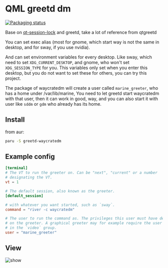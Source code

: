 # QML greetd dm

[![Packaging status](https://repology.org/badge/vertical-allrepos/greetd-waycratedm.svg)](https://repology.org/project/greetd-waycratedm/versions)

Base on [qt-session-lock](https://github.com/waycrate/qt-session-lock) and greetd, take a lot of reference from qtgreetd

You can set exec alias (most for gnome, which start way is not the same in desktop, and for sway, if you use nvidia).

And can set environment variables for every desktop. Like sway, which need to set `XDG_CURRENT_DESKTOP`, and gnome, who won't set `XDG_SESSION_TYPE` for you. This variables only set when you enter this desktop, but you do not want to set these for others, you can try this project.

The package of waycratedm will create a user called `marine_greeter`, who has a home under /var/lib/marine, You need to let greetd start waycratedm with that user, then it can work in good, way, and you can also start it with user like `sddm` or `gdm` who already has its home.

## Install

from aur:

```bash
paru -S greetd-waycratedm
```


## Example config

```toml
[terminal]
# The VT to run the greeter on. Can be "next", "current" or a number
# designating the VT.
vt = 1

# The default session, also known as the greeter.
[default_session]

# with whatever you want started, such as `sway`.
command = "river -c waycratedm"

# The user to run the command as. The privileges this user must have depends
# on the greeter. A graphical greeter may for example require the user to be
# in the `video` group.
user = "marine_greeter"

```

## View
![show](./images/show.png)
